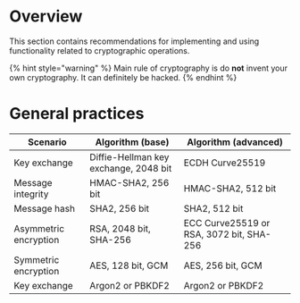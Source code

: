 # Overview

This section contains recommendations for implementing and using functionality related to cryptographic operations.

{% hint style="warning" %}
Main rule of cryptography is do **not** invent your own cryptography. It can definitely be hacked.
{% endhint %}

# General practices

| Scenario | Algorithm (base) | Algorithm (advanced) |
| ---- | ---- | ----- |
| Key exchange | Diffie-Hellman key exchange, 2048 bit | ECDH Curve25519 |
| Message integrity | HMAC-SHA2, 256 bit | HMAC-SHA2, 512 bit |
| Message hash | SHA2, 256 bit | SHA2, 512 bit |
| Asymmetric encryption | RSA, 2048 bit, SHA-256 | ECC Curve25519 or RSA, 3072 bit, SHA-256 |
| Symmetric encryption | AES, 128 bit, GCM | AES, 256 bit, GCM |
| Key exchange | Argon2 or PBKDF2 | Argon2 or PBKDF2 |
